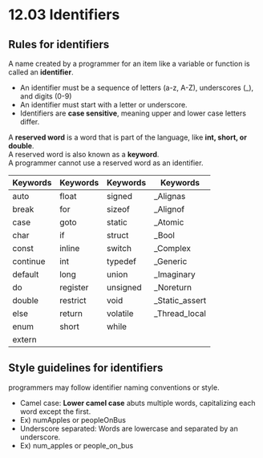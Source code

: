 # 12.03 Identifiers

## Rules for identifiers
A name created by a programmer for an item like a variable or function is called an **identifier**.   
* An identifier must be a sequence of letters (a-z, A-Z), underscores (_), and digits (0-9)
* An identifier must start with a letter or underscore.
* Identifiers are **case sensitive**, meaning upper and lower case letters differ. 
  
A **reserved word** is a word that is part of the language, like **int, short, or double**.   
A reserved word is also known as a **keyword**.   
A programmer cannot use a reserved word as an identifier.   

|Keywords|Keywords|Keywords|Keywords|
|------|---|---|---|
|auto|float|signed|_Alignas|
|break|for|sizeof|_Alignof|
|case|goto|static|_Atomic|
|char|if|struct|_Bool|
|const|inline|switch|_Complex|
|continue|int|typedef|_Generic|
|default|long|union|_Imaginary|
|do|register|unsigned|_Noreturn|
|double|restrict|void|_Static_assert|
|else|return|volatile|_Thread_local|
|enum|short|while|
|extern|

## Style guidelines for identifiers
programmers may follow identifier naming conventions or style.   
* Camel case: **Lower camel case** abuts multiple words, capitalizing each word except the first.
* Ex) numApples or peopleOnBus
* Underscore separated: Words are lowercase and separated by an underscore.
* Ex) num_apples or people_on_bus
